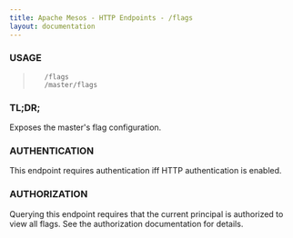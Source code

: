 ```yaml
---
title: Apache Mesos - HTTP Endpoints - /flags
layout: documentation
---
```

<!--- This is an automatically generated file. DO NOT EDIT! --->

### USAGE ###
>        /flags
>        /master/flags

### TL;DR; ###
Exposes the master's flag configuration.

### AUTHENTICATION ###
This endpoint requires authentication iff HTTP authentication is
enabled.

### AUTHORIZATION ###
Querying this endpoint requires that the current principal
is authorized to view all flags.
See the authorization documentation for details.